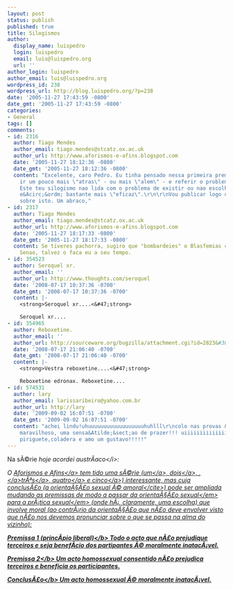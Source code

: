 ```yaml
---
layout: post
status: publish
published: true
title: Silogismos
author:
  display_name: luispedro
  login: luispedro
  email: luis@luispedro.org
  url: ''
author_login: luispedro
author_email: luis@luispedro.org
wordpress_id: 238
wordpress_url: http://blog.luispedro.org/?p=238
date: '2005-11-27 17:43:59 -0800'
date_gmt: '2005-11-27 17:43:59 -0800'
categories:
- General
tags: []
comments:
- id: 2316
  author: Tiago Mendes
  author_email: tiago.mendes@stcatz.ox.ac.uk
  author_url: http://www.aforismos-e-afins.blogspot.com
  date: '2005-11-27 18:12:36 -0800'
  date_gmt: '2005-11-27 18:12:36 -0800'
  content: "Excelente, caro Pedro. Eu tinha pensado nessa primeira premissa mas quis
    ir um pouco mais \"atras\" - ou mais \"alem\" - e referir o problema da ESCOLHA.
    Este teu silogismo nao lida com o problema de existir ou nao escolha e acho que
    e&Acirc;&ordm; bastante mais \"eficaz\".\r\n\r\nVou publicar logo ou amanha algo
    sobre isto. Um abraco,"
- id: 2317
  author: Tiago Mendes
  author_email: tiago.mendes@stcatz.ox.ac.uk
  author_url: http://www.aforismos-e-afins.blogspot.com
  date: '2005-11-27 18:17:33 -0800'
  date_gmt: '2005-11-27 18:17:33 -0800'
  content: Se tiveres pachorra, sugiro que "bombardeies" o Blasfemias com o novo silogismo.
    Senao, talvez o faca eu a seu tempo.
- id: 354523
  author: Seroquel xr.
  author_email: ''
  author_url: http://www.thoughts.com/seroquel
  date: '2008-07-17 10:37:36 -0700'
  date_gmt: '2008-07-17 10:37:36 -0700'
  content: |-
    <strong>Seroquel xr....<&#47;strong>

    Seroquel xr....
- id: 354965
  author: Reboxetine.
  author_email: ''
  author_url: http://sourceware.org/bugzilla/attachment.cgi?id=2823&#38;REBOXETINE
  date: '2008-07-17 21:06:40 -0700'
  date_gmt: '2008-07-17 21:06:40 -0700'
  content: |-
    <strong>Vestra reboxetine....<&#47;strong>

    Reboxetine edronax. Reboxetine....
- id: 574531
  author: lary
  author_email: larissaribeiro@yahoo.com.br
  author_url: http://lary
  date: '2009-09-02 16:07:51 -0700'
  date_gmt: '2009-09-02 16:07:51 -0700'
  content: "achei lindu!uhuuuuuuuuuuuuuuuuuuhuhlll\r\ncolo nas provas &Atilde;&copy;
    maravilhoso, uma sensa&Atilde;&sect;ao de prazer!!! uiiiiiiiiiiiiiiiiiiiiiiiiiiii'\r\nsou
    piriguete,coladera e amo um gustavo!!!!!"
---
```

<p>Na s&Atilde;&copy;rie <i>hoje acordei austr&Atilde;&shy;aco<&#47;i>:</p>
<p>O <a href="http:&#47;&#47;aforismos-e-afins.blogspot.com&#47;">Aforismos e Afins<&#47;a> tem tido uma s&Atilde;&copy;rie (<a href="http:&#47;&#47;aforismos-e-afins.blogspot.com&#47;2005&#47;11&#47;igreja-moral-e-homossexualidade.html">um<&#47;a>, <a href="http:&#47;&#47;aforismos-e-afins.blogspot.com&#47;2005&#47;11&#47;liberalismo-e-silogismos.html">dois<&#47;a>, <a href="http:&#47;&#47;aforismos-e-afins.blogspot.com&#47;2005&#47;11&#47;procura-se.html">, <&#47;a><a href="http:&#47;&#47;aforismos-e-afins.blogspot.com&#47;2005&#47;11&#47;silogismo-n-2.html">tr&Atilde;&ordf;s<&#47;a>, <a href="http:&#47;&#47;aforismos-e-afins.blogspot.com&#47;2005&#47;11&#47;re-re-liberalismo-e-silogismos.html">quatro<&#47;a> e <a href="http:&#47;&#47;aforismos-e-afins.blogspot.com&#47;2005&#47;11&#47;correco-formal-ao-silogismo-n-1.html">cinco<&#47;a>) interessante, mas cuja conclus&Atilde;&pound;o (<cite>a orienta&Atilde;&sect;&Atilde;&pound;o sexual &Atilde;&copy; amoral<&#47;cite>) pode ser ampliada mudando as premissas de modo a passar da <em>orienta&Atilde;&sect;&Atilde;&pound;o sexual<&#47;em> para a <em>pr&Atilde;&iexcl;tica sexual<&#47;em> (onde h&Atilde;&iexcl;, claramente, uma escolha) que involve moral (ao contr&Atilde;&iexcl;rio da orienta&Atilde;&sect;&Atilde;&pound;o que n&Atilde;&pound;o deve envolver visto que n&Atilde;&pound;o nos devemos pronunciar sobre o que se passa na alma do vizinho):</p>
<p><b>Premissa 1 (princ&Atilde;&shy;pio liberal)<&#47;b> Todo o acto que n&Atilde;&pound;o prejudique terceiros e seja benef&Atilde;&shy;cio dos partipantes &Atilde;&copy; moralmente inatac&Atilde;&iexcl;vel.</p>
<p><b>Premissa 2<&#47;b> Um acto homossexual consentido n&Atilde;&pound;o prejudica terceiros e beneficia os participantes.</p>
<p><b>Conclus&Atilde;&pound;o<&#47;b> Um acto homossexual &Atilde;&copy; moralmente inatac&Atilde;&iexcl;vel.</p>

